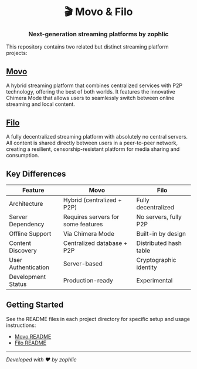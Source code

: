 <div align="center">

# 🎬 Movo & Filo

### Next-generation streaming platforms by zophlic

</div>

This repository contains two related but distinct streaming platform projects:

## [Movo](./movo)

A hybrid streaming platform that combines centralized services with P2P technology, offering the best of both worlds. It features the innovative Chimera Mode that allows users to seamlessly switch between online streaming and local content.

## [Filo](./filo)

A fully decentralized streaming platform with absolutely no central servers. All content is shared directly between users in a peer-to-peer network, creating a resilient, censorship-resistant platform for media sharing and consumption.

## Key Differences

| Feature | Movo | Filo |
|---------|------|------|
| Architecture | Hybrid (centralized + P2P) | Fully decentralized |
| Server Dependency | Requires servers for some features | No servers, fully P2P |
| Offline Support | Via Chimera Mode | Built-in by design |
| Content Discovery | Centralized database + P2P | Distributed hash table |
| User Authentication | Server-based | Cryptographic identity |
| Development Status | Production-ready | Experimental |

## Getting Started

See the README files in each project directory for specific setup and usage instructions:
- [Movo README](./movo/README.md)
- [Filo README](./filo/README.md)

---

*Developed with ❤️ by zophlic*
